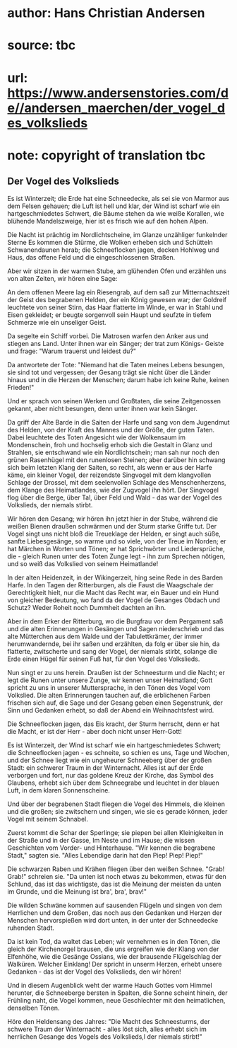 # author: Hans Christian Andersen
# source: tbc
# url: https://www.andersenstories.com/de//andersen_maerchen/der_vogel_des_volkslieds
# note: copyright of translation tbc

## Der Vogel des Volkslieds 

Es ist Winterzeit; die Erde hat eine Schneedecke, als sei sie von Marmor
aus dem Felsen gehauen; die Luft ist hell und klar, der Wind ist scharf
wie ein hartgeschmiedetes Schwert, die Bäume stehen da wie weiße
Korallen, wie blühende Mandelszweige, hier ist es frisch wie auf den
hohen Alpen.

Die Nacht ist prächtig im Nordlichtscheine, im Glanze unzähliger
funkelnder Sterne Es kommen die Stürme, die Wolken erheben sich und
Schütteln Schwanendaunen herab; die Schneeflocken jagen, decken Hohlweg
und Haus, das offene Feld und die eingeschlossenen Straßen.

Aber wir sitzen in der warmen Stube, am glühenden Ofen und erzählen uns
von alten Zeiten, wir hören eine Sage:

An dem offenen Meere lag ein Riesengrab, auf dem saß zur
Mitternachtszeit der Geist des begrabenen Helden, der ein König gewesen
war; der Goldreif leuchtete von seiner Stirn, das Haar flatterte im
Winde, er war in Stahl und Eisen gekleidet; er beugte sorgenvoll sein
Haupt und seufzte in tiefem Schmerze wie ein unseliger Geist.

Da segelte ein Schiff vorbei. Die Matrosen warfen den Anker aus und
stiegen ans Land. Unter ihnen war ein Sänger; der trat zum Königs-
Geiste und frage: "Warum trauerst und leidest du?"

Da antwortete der Tote: "Niemand hat die Taten meines Lebens besungen,
sie sind tot und vergessen; der Gesang trägt sie nicht über die Länder
hinaus und in die Herzen der Menschen; darum habe ich keine Ruhe, keinen
Frieden!"

Und er sprach von seinen Werken und Großtaten, die seine Zeitgenossen
gekannt, aber nicht besungen, denn unter ihnen war kein Sänger.

Da griff der Alte Barde in die Saiten der Harfe und sang von dem
Jugendmut des Helden, von der Kraft des Mannes und der Größe, der guten
Taten. Dabei leuchtete des Toten Angesicht wie der Wolkensaum im
Mondenschein, froh und hochselig erhob sich die Gestalt in Glanz und
Strahlen, sie entschwand wie ein Nordlichtschein; man sah nur noch den
grünen Rasenhügel mit den runenlosen Steinen; aber darüber hin schwang
sich beim letzten Klang der Saiten, so recht, als wenn er aus der Harfe
käme, ein kleiner Vogel, der reizendste Singvogel mit dem klangvollen
Schlage der Drossel, mit dem seelenvollen Schlage des Menschenherzens,
dem Klange des Heimatlandes, wie der Zugvogel ihn hört. Der Singvogel
flog über die Berge, über Tal, über Feld und Wald - das war der Vogel
des Volkslieds, der niemals stirbt.

Wir hören den Gesang; wir hören ihn jetzt hier in der Stube, während die
weißen Bienen draußen schwärmen und der Sturm starke Griffe tut. Der
Vogel singt uns nicht bloß die Treueklage der Helden, er singt auch
süße, sanfte Liebesgesänge, so warme und so viele, von der Treue im
Norden; er hat Märchen in Worten und Tönen; er hat Sprichwörter und
Liedersprüche, die - gleich Runen unter des Toten Zunge legt - ihn zum
Sprechen nötigen, und so weiß das Volkslied von seinem Heimatlande!

In der alten Heidenzeit, in der Wikingerzeit, hing seine Rede in des
Barden Harfe. In den Tagen der Ritterburgen, als die Faust die
Waagschale der Gerechtigkeit hielt, nur die Macht das Recht war, ein
Bauer und ein Hund von gleicher Bedeutung, wo fand da der Vogel de
Gesanges Obdach und Schutz? Weder Roheit noch Dummheit dachten an ihn.

Aber in dem Erker der Ritterburg, wo die Burgfrau vor dem Pergament saß
und die alten Erinnerungen in Gesängen und Sagen niederschrieb und das
alte Mütterchen aus dem Walde und der Tabulettkrämer, der immer
herumwandernde, bei ihr saßen und erzählten, da folg er über sie hin, da
flatterte, zwitscherte und sang der Vogel, der niemals stirbt, solange
die Erde einen Hügel für seinen Fuß hat, für den Vogel des Volkslieds.

Nun singt er zu uns herein. Draußen ist der Schneesturm und die Nacht;
er legt die Runen unter unsere Zunge, wir kennen unser Heimatland; Gott
spricht zu uns in unserer Muttersprache, in den Tönen des Vogel vom
Volkslied. Die alten Erinnerungen tauchen auf, die erblichenen Farben
frischen sich auf, die Sage und der Gesang geben einen Segenstrunk, der
Sinn und Gedanken erhebt, so daß der Abend ein Weihnachtsfest wird.

Die Schneeflocken jagen, das Eis kracht, der Sturm herrscht, denn er hat
die Macht, er ist der Herr - aber doch nicht unser Herr-Gott!

Es ist Winterzeit, der Wind ist scharf wie ein hartgeschmiedetes
Schwert; die Schneeflocken jagen - es schneite, so schien es uns, Tage
und Wochen, und der Schnee liegt wie ein ungeheurer Schneeberg über der
großen Stadt: ein schwerer Traum in der Winternacht. Alles ist auf der
Erde verborgen und fort, nur das goldene Kreuz der Kirche, das Symbol
des Glaubens, erhebt sich über dem Schneegrabe und leuchtet in der
blauen Luft, in dem klaren Sonnenscheine.

Und über der begrabenen Stadt fliegen die Vogel des Himmels, die kleinen
und die großen; sie zwitschern und singen, wie sie es gerade können,
jeder Vogel mit seinem Schnabel.

Zuerst kommt die Schar der Sperlinge; sie piepen bei allen Kleinigkeiten
in der Straße und in der Gasse, Im Neste und im Hause; die wissen
Geschichten vom Vorder- und Hinterhause. "Wir kennen die begrabene
Stadt," sagten sie. "Alles Lebendige darin hat den Piep! Piep! Piep!"

Die schwarzen Raben und Krähen fliegen über den weißen Schnee. "Grab!
Grab!" schreien sie. "Da unten ist noch etwas zu bekommen, etwas für
den Schlund, das ist das wichtigste, das ist die Meinung der meisten da
unten im Grunde, und die Meinung ist bra', bra', brav!"

Die wilden Schwäne kommen auf sausenden Flügeln und singen von dem
Herrlichen und dem Großen, das noch aus den Gedanken und Herzen der
Menschen hervorspießen wird dort unten, in der unter der Schneedecke
ruhenden Stadt.

Da ist kein Tod, da waltet das Leben; wir vernehmen es in den Tönen, die
gleich der Kirchenorgel brausen, die uns ergreifen wie der Klang von der
Elfenhöhe, wie die Gesänge Ossians, wie der brausende Flügelschlag der
Walküren. Welcher Einklang! Der spricht in unserm Herzen, erhebt unsere
Gedanken - das ist der Vogel des Volkslieds, den wir hören!

Und in diesem Augenblick weht der warme Hauch Gottes vom Himmel
herunter, die Schneeberge bersten in Spalten, die Sonne scheint hinein,
der Frühling naht, die Vogel kommen, neue Geschlechter mit den
heimatlichen, denselben Tönen.

Höre den Heldensang des Jahres: "Die Macht des Schneesturms, der
schwere Traum der Winternacht - alles löst sich, alles erhebt sich im
herrlichen Gesange des Vogels des Volkslieds,l der niemals stirbt!"
